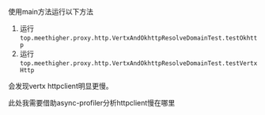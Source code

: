 使用main方法运行以下方法

1. 运行`top.meethigher.proxy.http.VertxAndOkhttpResolveDomainTest.testOkhttp`
2. 运行`top.meethigher.proxy.http.VertxAndOkhttpResolveDomainTest.testVertxHttp`

会发现vertx httpclient明显更慢。

此处我需要借助async-profiler分析httpclient慢在哪里





